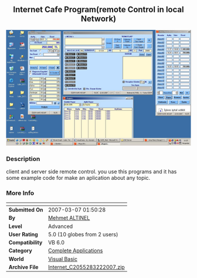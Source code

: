 ﻿<div align="center">

## Internet Cafe Program\(remote Control in local Network\)

<img src="PIC20073221048464268.jpg">
</div>

### Description

client and server side remote control. you use this programs and it has some example code for make an aplication about any topic.
 
### More Info
 


<span>             |<span>
---                |---
**Submitted On**   |2007-03-07 01:50:28
**By**             |[Mehmet ALTINEL](https://github.com/Planet-Source-Code/PSCIndex/blob/master/ByAuthor/mehmet-altinel.md)
**Level**          |Advanced
**User Rating**    |5.0 (10 globes from 2 users)
**Compatibility**  |VB 6\.0
**Category**       |[Complete Applications](https://github.com/Planet-Source-Code/PSCIndex/blob/master/ByCategory/complete-applications__1-27.md)
**World**          |[Visual Basic](https://github.com/Planet-Source-Code/PSCIndex/blob/master/ByWorld/visual-basic.md)
**Archive File**   |[Internet\_C2055283222007\.zip](https://github.com/Planet-Source-Code/mehmet-altinel-internet-cafe-program-remote-control-in-local-network__1-68184/archive/master.zip)








